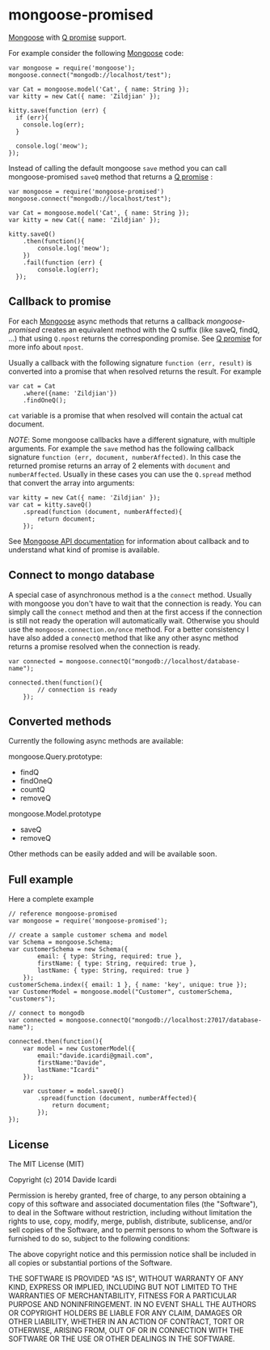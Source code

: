 # mongoose-promised

[Mongoose][mongoose] with [Q promise][q] support.

For example consider the following [Mongoose][mongoose] code:

	var mongoose = require('mongoose');
	mongoose.connect("mongodb://localhost/test");

	var Cat = mongoose.model('Cat', { name: String });
	var kitty = new Cat({ name: 'Zildjian' });

	kitty.save(function (err) {
	  if (err){
	  	console.log(err);
	  }

	  console.log('meow');
	});

Instead of calling the default mongoose `save` method you can call mongoose-promised `saveQ` method that returns a [Q promise][q] :

	var mongoose = require('mongoose-promised')
	mongoose.connect("mongodb://localhost/test");

	var Cat = mongoose.model('Cat', { name: String });
	var kitty = new Cat({ name: 'Zildjian' });

	kitty.saveQ()
		.then(function(){
			console.log('meow');
		})
		.fail(function (err) {
			console.log(err);
	  });


## Callback to promise

For each [Mongoose][mongoose] async methods that returns a callback *mongoose-promised* creates an equivalent method with the Q suffix (like saveQ, findQ, ...) that using `Q.npost` returns the corresponding promise. See [Q promise][q] for more info about `npost`.

Usually a callback with the following signature `function (err, result)` is converted into a promise that when resolved returns the result. For example 

	var cat = Cat
		.where({name: 'Zildjian'})
		.findOneQ();

`cat` variable is a promise that when resolved will contain the actual cat document.

*NOTE*: Some mongoose callbacks have a different signature, with multiple arguments. For example the `save` method has the following callback signature `function (err, document, numberAffected)`.
In this case the returned promise returns an array of 2 elements with `document` and `numberAffected`. Usually in these cases you can use the `Q.spread` method that convert the array into arguments:

	var kitty = new Cat({ name: 'Zildjian' });
	var cat = kitty.saveQ()
		.spread(function (document, numberAffected){
			return document;
		});

See [Mongoose API documentation](http://mongoosejs.com/docs/api.html) for information about callback and to understand what kind of promise is available.

## Connect to mongo database

A special case of asynchronous method is a the `connect` method. Usually with mongoose you don't have to wait that the connection is ready. You can simply call the `connect` method and then at the first access if the connection is still not ready the operation will automatically wait. Otherwise you should use the `mongoose.connection.on/once` method. For a better consistency I have also added a `connectQ` method that like any other async method returns a promise resolved when the connection is ready.

	var connected = mongoose.connectQ("mongodb://localhost/database-name");

	connected.then(function(){
			// connection is ready
		});

## Converted methods

Currently the following async methods are available:

mongoose.Query.prototype:

- findQ
- findOneQ
- countQ
- removeQ

mongoose.Model.prototype

- saveQ
- removeQ

Other methods can be easily added and will be available soon.

## Full example

Here a complete example

	// reference mongoose-promised
	var mongoose = require('mongoose-promised');

	// create a sample customer schema and model
	var Schema = mongoose.Schema;
	var customerSchema = new Schema({
			email: { type: String, required: true },
			firstName: { type: String, required: true },
			lastName: { type: String, required: true }
		});
	customerSchema.index({ email: 1 }, { name: 'key', unique: true });
	var CustomerModel = mongoose.model("Customer", customerSchema, "customers");	

	// connect to mongodb
	var connected = mongoose.connectQ("mongodb://localhost:27017/database-name");

	connected.then(function(){
		var model = new CustomerModel({
			email:"davide.icardi@gmail.com",
			firstName:"Davide",
			lastName:"Icardi"
		});

		var customer = model.saveQ()
			.spread(function (document, numberAffected){
				return document;
			});
	});



## License

The MIT License (MIT)

Copyright (c) 2014 Davide Icardi

Permission is hereby granted, free of charge, to any person obtaining a copy
of this software and associated documentation files (the "Software"), to deal
in the Software without restriction, including without limitation the rights
to use, copy, modify, merge, publish, distribute, sublicense, and/or sell
copies of the Software, and to permit persons to whom the Software is
furnished to do so, subject to the following conditions:

The above copyright notice and this permission notice shall be included in all
copies or substantial portions of the Software.

THE SOFTWARE IS PROVIDED "AS IS", WITHOUT WARRANTY OF ANY KIND, EXPRESS OR
IMPLIED, INCLUDING BUT NOT LIMITED TO THE WARRANTIES OF MERCHANTABILITY,
FITNESS FOR A PARTICULAR PURPOSE AND NONINFRINGEMENT. IN NO EVENT SHALL THE
AUTHORS OR COPYRIGHT HOLDERS BE LIABLE FOR ANY CLAIM, DAMAGES OR OTHER
LIABILITY, WHETHER IN AN ACTION OF CONTRACT, TORT OR OTHERWISE, ARISING FROM,
OUT OF OR IN CONNECTION WITH THE SOFTWARE OR THE USE OR OTHER DEALINGS IN THE
SOFTWARE.




[mongoose]: http://mongoosejs.com/
[q]: https://github.com/kriskowal/q
[mongoose-q]: https://github.com/iolo/mongoose-q
